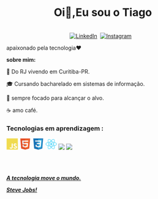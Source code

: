 <h1 align="center">Oi👋,Eu sou o Tiago</h1>




<p align="center">
<br>
<a href="https://www.linkedin.com/in/tiago-mendonça-b34700228"><img src="https://img.shields.io/badge/linkedin-%230077B5.svg?&style=for-the-badge&logo=linkedin&logoColor=white" alt="LinkedIn" /></a>&nbsp;
<a href="https://www.instagram.com/"><img src="https://img.shields.io/badge/instagram-purple.svg?&style=for-the-badge&logo=Instagram&logoColor=white" alt="Instagram"/></a>&nbsp;
</a>&nbsp;
</p>
    
apaixonado pela tecnologia❤

**sobre mim:**

📍 Do RJ vivendo em Curitiba-PR.
 
🎓 Cursando bacharelado em sistemas de informação.  

🎯 sempre focado para alcançar o alvo.

☕ amo café.




### Tecnologias em aprendizagem :

<code><img height="30" src="https://raw.githubusercontent.com/devicons/devicon/master/icons/javascript/javascript-plain.svg"></code>
<code><img height="30" src="https://raw.githubusercontent.com/devicons/devicon/master/icons/html5/html5-original.svg"></code>
<code><img height="30" src="https://raw.githubusercontent.com/devicons/devicon/master/icons/css3/css3-original.svg"></code>
<code><img height="30" src="https://raw.githubusercontent.com/devicons/devicon/master/icons/react/react-original.svg"></code>
<code><img height="30" src="https://walde.co/wp-content/uploads/2016/09/nodejs_logo.png"></code>
<code><img height="30" src="https://camo.githubusercontent.com/ad7293939c16e73991b8d60763373b710bf9e96923595e8dd90fb7dee464e9ce/68747470733a2f2f63646e2e6a7364656c6976722e6e65742f67682f64657669636f6e732f64657669636f6e2f69636f6e732f6d7973716c2f6d7973716c2d6f726967696e616c2d776f72646d61726b2e737667"></code>


<br>
<br>




<u><i><b> A tecnologia move o mundo.

Steve Jobs!</i></b></u>
